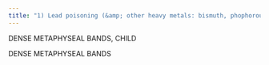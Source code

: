 ```yaml
---
title: "1) Lead poisoning (&amp; other heavy metals: bismuth, phophorous) 2) Hypothroidism (Cretinism) 3) Causes of lucent lines: Syphillis, Scurvey, Healing Rickets 4) Normal variant: (lead involves proximal fibula, normal variant spares)"
---
```

DENSE METAPHYSEAL BANDS, CHILD

DENSE 
METAPHYSEAL BANDS

